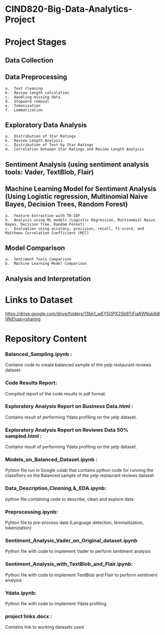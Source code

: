 # CIND820-Big-Data-Analytics-Project
# Project Stages
## Data Collection
## Data Preprocessing
    a.	Text cleaning
    b.	Review length calculation
    c.	Handling missing data
    d.	Stopword removal
    e.	Tokenization
    f.	Lemmatization
## Exploratory Data Analysis
    a.	Distribution of Star Ratings
    b.	Review Length Analysis
    c.	Distribution of Text by Star Ratings
    d.	Correlation between Star Ratings and Review Length Analysis
## Sentiment Analysis (using sentiment analysis tools: Vader, TextBlob, Flair)
## Machine Learning Model for Sentiment Analysis (Using Logistic regression, Multinomial Naive Bayes, Decision Trees, Random Forest)
    a.	Feature Extraction with TD-IDF
    b.	Analysis using ML models (Logistic Regression, Multinomial Naive Bayes, Decision Tree, Random Forest)
    c.	Evaluation using accuracy, precision, recall, F1-score, and Matthews Correlation Coefficient (MCC)
## Model Comparison
    a.	Sentiment Tools Comparison
    b.	Machine Learning Model Comparison
    
## Analysis and Interpretation

# Links to Dataset
https://drive.google.com/drive/folders/13bk1_wEY5OPX2Sb9TjFia6WNskIb8jWd?usp=sharing

# Repository Content
### Balanced_Sampling.ipynb : 
Contains code to create balanced sample of the yelp restaurant reviews dataset.

### Code Results Report: 
Compiled report of the code results in pdf format.

### Exploratory Analysis Report on Business Data.html : 
Contains result of performing Ydata profiling on the yelp dataset.

### Exploratory Analysis Report on Reviews Data 50% sampled.html : 
Contains result of performing Ydata profiling on the yelp dataset.

### Models_on_Balanced_Dataset.ipynb : 
Pyhton file run in Google colab that contains python code for running the classifiers on the Balanced sample of the yelp restaurant reviews dataset

### Data_Description,_Cleaning,_&_EDA.ipynb:
python file containing code to describe, clean and explore data
### Preprocessing.ipynb:
Pyhton file to pre-process data (Language detection, lemmatization, tokenization)
### Sentiment_Analysis_Vader_on_Original_dataset.ipynb
Python file with code to implement Vader to perform sentiment analysis
### Sentiment_Analysis_with_TextBlob_and_Flair.ipynb: 
Python file with code to implement TextBlob and Flair to perform sentiment analysis
### Ydata.ipynb:
Python file with code to implement Ydata profiling
### project links.docx :
Contains link to working datasets used
